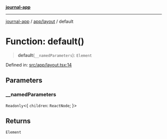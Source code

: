 [**journal-app**](../../../README.md)

***

[journal-app](../../../modules.md) / [app/layout](../README.md) / default

# Function: default()

> **default**(`__namedParameters`): `Element`

Defined in: [src/app/layout.tsx:14](https://github.com/FullStackExam/shamiri-journaling/blob/2429a79bf524ec1d1bc42e8c42aa2b20457e1d23/src/app/layout.tsx#L14)

## Parameters

### \_\_namedParameters

`Readonly`\<\{ `children`: `ReactNode`; \}\>

## Returns

`Element`
